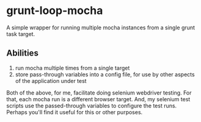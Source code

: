 # grunt-loop-mocha

A simple wrapper for running multiple mocha instances from a single grunt task target.

## Abilities

1. run mocha multiple times from a single target
2. store pass-through variables into a config file, for use by other aspects of the application under test

Both of the above, for me, facilitate doing selenium webdriver testing. For that, each mocha run is a different browser target. And, my selenium test scripts 
use the passed-through variables to configure the test runs. Perhaps you'll find it useful for this or other purposes.

